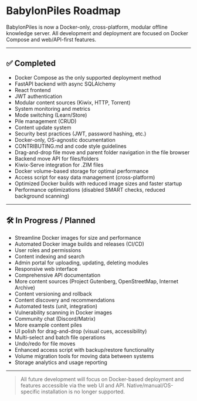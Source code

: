 # BabylonPiles Roadmap

BabylonPiles is now a Docker-only, cross-platform, modular offline knowledge server. All development and deployment are focused on Docker Compose and web/API-first features.

---

## ✅ Completed
- Docker Compose as the only supported deployment method
- FastAPI backend with async SQLAlchemy
- React frontend
- JWT authentication
- Modular content sources (Kiwix, HTTP, Torrent)
- System monitoring and metrics
- Mode switching (Learn/Store)
- Pile management (CRUD)
- Content update system
- Security best practices (JWT, password hashing, etc.)
- Docker-only, OS-agnostic documentation
- CONTRIBUTING.md and code style guidelines
- Drag-and-drop file move and parent folder navigation in the file browser
- Backend move API for files/folders
- Kiwix-Serve integration for .ZIM files
- Docker volume-based storage for optimal performance
- Access script for easy data management (cross-platform)
- Optimized Docker builds with reduced image sizes and faster startup
- Performance optimizations (disabled SMART checks, reduced background scanning)

---

## 🛠️ In Progress / Planned
- Streamline Docker images for size and performance
- Automated Docker image builds and releases (CI/CD)
- User roles and permissions
- Content indexing and search
- Admin portal for uploading, updating, deleting modules
- Responsive web interface
- Comprehensive API documentation
- More content sources (Project Gutenberg, OpenStreetMap, Internet Archive)
- Content versioning and rollback
- Content discovery and recommendations
- Automated tests (unit, integration)
- Vulnerability scanning in Docker images
- Community chat (Discord/Matrix)
- More example content piles
- UI polish for drag-and-drop (visual cues, accessibility)
- Multi-select and batch file operations
- Undo/redo for file moves
- Enhanced access script with backup/restore functionality
- Volume migration tools for moving data between systems
- Storage analytics and usage reporting

---

> All future development will focus on Docker-based deployment and features accessible via the web UI and API. Native/manual/OS-specific installation is no longer supported.
